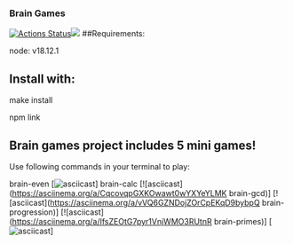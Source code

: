 ### Brain Games
[![Actions Status](https://github.com/imakepizza/frontend-project-44/workflows/hexlet-check/badge.svg)](https://github.com/imakepizza/frontend-project-44/actions)<a href="https://codeclimate.com/github/imakepizza/frontend-project-44/maintainability"><img src="https://api.codeclimate.com/v1/badges/769b7b913bdb4f834bf7/maintainability" /></a>
##Requirements:

node: v18.12.1

## Install with:

make install

npm link

## Brain games project includes 5 mini games!
Use following commands in your terminal to play:

brain-even
[![asciicast](https://asciinema.org/a/KIKciCi8JPqhOrKycGXUtiNQd)]
brain-calc
[![asciicast](https://asciinema.org/a/CqcovqpGXKOwawt0wYXYeYLMK
brain-gcd)]
[![asciicast](https://asciinema.org/a/vVQ6GZNDojZOrCpEKqD9bybpQ
brain-progression)]
[![asciicast](https://asciinema.org/a/IfsZEOtG7pyr1VnjWMO3RUtnR
brain-primes)]
[![asciicast](https://asciinema.org/a/fiXnoNgBIeoqEJYCgXuP7M2PG)]